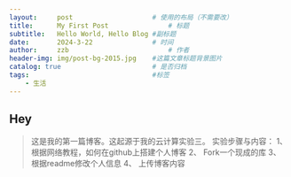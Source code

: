 ```yaml
---
layout:     post   				    # 使用的布局（不需要改）
title:      My First Post 				# 标题 
subtitle:   Hello World, Hello Blog #副标题
date:       2024-3-22 				# 时间
author:     zzb 						# 作者
header-img: img/post-bg-2015.jpg 	#这篇文章标题背景图片
catalog: true 						# 是否归档
tags:								#标签
    - 生活
---
```


## Hey
>这是我的第一篇博客。这起源于我的云计算实验三。
>实验步骤与内容：
>1、	根据网络教程，如何在github上搭建个人博客
>2、	Fork一个现成的库
>3、	根据readme修改个人信息
>4、	上传博客内容
